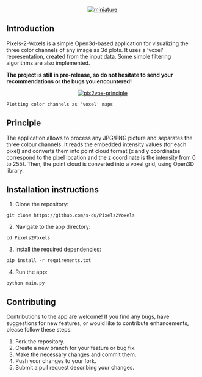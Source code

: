 <p align="center">
    <a href="https://ibb.co/f8gmxVJ"><img src="https://i.ibb.co/Q8gsK70/miniature.png" alt="miniature" border="0"></a>
</p>

## Introduction
Pixels-2-Voxels is a simple Open3d-based application for visualizing the three color channels of any image as 3d plots. It uses a 'voxel' representation, created from the input data. Some simple filtering algorithms are also implemented. 

**The project is still in pre-release, so do not hesitate to send your recommendations or the bugs you encountered!**

<p align="center">
    <a href="https://ibb.co/j8QjMmz"><img src="https://i.ibb.co/vcTMPph/pix2vox-principle.png" alt="pix2vox-principle" border="0"></a>
    
    Plotting color channels as 'voxel' maps
</p>


## Principle
The application allows to process any JPG/PNG picture and separates the three colour channels.
It reads the embedded intensity values (for each pixel) and converts them into point cloud format (x and y coordinates correspond to the pixel location and the z coordinate is the intensity from 0 to 255).
Then, the point cloud is converted into a voxel grid, using Open3D library. 


## Installation instructions

1. Clone the repository:
```
git clone https://github.com/s-du/Pixels2Voxels
```

2. Navigate to the app directory:
```
cd Pixels2Voxels
```

3. Install the required dependencies:
```
pip install -r requirements.txt
```

4. Run the app:
```
python main.py
```

## Contributing

Contributions to the app are welcome! If you find any bugs, have suggestions for new features, or would like to contribute enhancements, please follow these steps:

1. Fork the repository.
2. Create a new branch for your feature or bug fix.
3. Make the necessary changes and commit them.
4. Push your changes to your fork.
5. Submit a pull request describing your changes.
